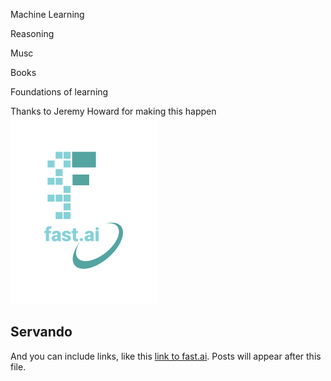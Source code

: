 

Machine Learning

Reasoning

Musc

Books

Foundations of learning

Thanks to Jeremy Howard for making this happen
![Image of fast.ai logo](images/logo.png)

## Servando 

And you can include links, like this [link to fast.ai](https://www.fast.ai). Posts will appear after this file. 
